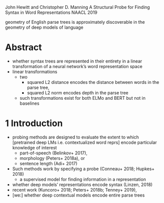 John Hewitt and Christopher D. Manning
A Structural Probe for Finding Syntax in Word Representations
NAACL 2019

geometry of English parse trees is approximately discoverable in the geometry
of deep models of language

# Abstract

* whether syntax trees are represented in their entirety
  in a linear transformation of a neural network’s word representation space
* linear transformations
  * two
    * squared L2 distance encodes the distance between words in the parse tree,
    * squared L2 norm encodes depth in the parse tree
  * such transformations exist for both ELMo and BERT but not in baselines

# 1 Introduction

* probing methods are designed to evaluate the extent to which [pretrained deep
  LMs i.e. contextualized word reprs] encode particular knowledge of interest
  * part-of-speech (Belinkov+ 2017),
  * morphology (Peters+ 2018a), or
  * sentence length (Adi+ 2017)
* Such methods work by specifying a probe (Conneau+ 2018; Hupkes+ 2018)
  * a supervised model for finding information in a representation
* whether deep models’ representations encode syntax (Linzen, 2018)
* recent work (Kuncoro+ 2018; Peters+ 2018b; Tenney+ 2019),
* [we:] whether deep contextual models encode entire parse trees
